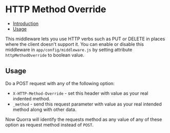 # HTTP Method Override

 - [Introduction](#introduction)
 - [Usage](#usage)

This middleware lets you use HTTP verbs such as PUT or DELETE in places where the client doesn't support it. You can
enable or disable this middleware in `app/config/middleware.js` by setting attribute `httpMethodOverride` to boolean
value.

## Usage

Do a POST request with any of the following option:

 - `X-HTTP-Method-Override` - set this header with value as your real indented method.
 - `_method` - send this request parameter with value as your real intended method along with other data.

 Now Quorra will identify the requests method as any value of any of these option as request method instead of `POST`.


